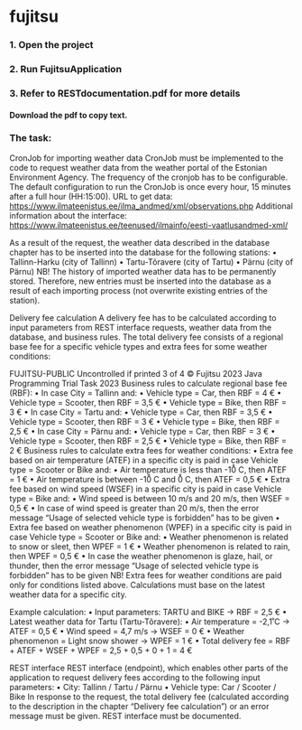 # fujitsu

### 1. Open the project

### 2. Run FujitsuApplication

### 3. Refer to RESTdocumentation.pdf for more details

#### Download the pdf to copy text.

### The task:
CronJob for importing weather data
CronJob must be implemented to the code to request weather data from the weather portal of the
Estonian Environment Agency. The frequency of the cronjob has to be configurable. The default
configuration to run the CronJob is once every hour, 15 minutes after a full hour (HH:15:00).
URL to get data:
https://www.ilmateenistus.ee/ilma_andmed/xml/observations.php
Additional information about the interface:
https://www.ilmateenistus.ee/teenused/ilmainfo/eesti-vaatlusandmed-xml/

As a result of the request, the weather data described in the database chapter has to be inserted
into the database for the following stations:
• Tallinn-Harku (city of Tallinn)
• Tartu-Tõravere (city of Tartu)
• Pärnu (city of Pärnu)
NB! The history of imported weather data has to be permanently stored. Therefore, new entries
must be inserted into the database as a result of each importing process (not overwrite existing
entries of the station).

Delivery fee calculation
A delivery fee has to be calculated according to input parameters from REST interface requests,
weather data from the database, and business rules. The total delivery fee consists of a regional
base fee for a specific vehicle types and extra fees for some weather conditions:

FUJITSU-PUBLIC Uncontrolled if printed 3 of 4 © Fujitsu 2023
Java Programming Trial Task 2023
Business rules to calculate regional base fee (RBF):
• In case City = Tallinn and:
• Vehicle type = Car, then RBF = 4 €
• Vehicle type = Scooter, then RBF = 3,5 €
• Vehicle type = Bike, then RBF = 3 €
• In case City = Tartu and:
• Vehicle type = Car, then RBF = 3,5 €
• Vehicle type = Scooter, then RBF = 3 €
• Vehicle type = Bike, then RBF = 2,5 €
• In case City = Pärnu and:
• Vehicle type = Car, then RBF = 3 €
• Vehicle type = Scooter, then RBF = 2,5 €
• Vehicle type = Bike, then RBF = 2 €
Business rules to calculate extra fees for weather conditions:
• Extra fee based on air temperature (ATEF) in a specific city is paid in case Vehicle type =
Scooter or Bike and:
• Air temperature is less than -10̊ C, then ATEF = 1 €
• Air temperature is between -10̊ C and 0̊ C, then ATEF = 0,5 €
• Extra fee based on wind speed (WSEF) in a specific city is paid in case Vehicle type = Bike
and:
• Wind speed is between 10 m/s and 20 m/s, then WSEF = 0,5 €
• In case of wind speed is greater than 20 m/s, then the error message “Usage of selected vehicle
type is forbidden” has to be given
• Extra fee based on weather phenomenon (WPEF) in a specific city is paid in case Vehicle
type = Scooter or Bike and:
• Weather phenomenon is related to snow or sleet, then WPEF = 1 €
• Weather phenomenon is related to rain, then WPEF = 0,5 €
• In case the weather phenomenon is glaze, hail, or thunder, then the error message “Usage of
selected vehicle type is forbidden” has to be given
NB!
Extra fees for weather conditions are paid only for conditions listed above.
Calculations must base on the latest weather data for a specific city.

Example calculation:
• Input parameters: TARTU and BIKE -> RBF = 2,5 €
• Latest weather data for Tartu (Tartu-Tõravere):
• Air temperature = -2,1̊ C -> ATEF = 0,5 €
• Wind speed = 4,7 m/s -> WSEF = 0 €
• Weather phenomenon = Light snow shower -> WPEF = 1 €
• Total delivery fee = RBF + ATEF + WSEF + WPEF = 2,5 + 0,5 + 0 + 1 = 4 €

REST interface
REST interface (endpoint), which enables other parts of the application to request delivery fees
according to the following input parameters:
• City: Tallinn / Tartu / Pärnu
• Vehicle type: Car / Scooter / Bike
In response to the request, the total delivery fee (calculated according to the description in the
chapter “Delivery fee calculation”) or an error message must be given.
REST interface must be documented.
